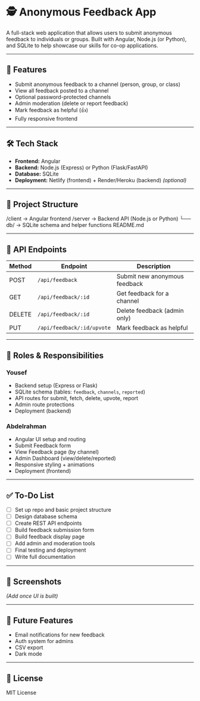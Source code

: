 # 🕵️ Anonymous Feedback App

A full-stack web application that allows users to submit anonymous feedback to individuals or groups. Built with Angular, Node.js (or Python), and SQLite to help showcase our skills for co-op applications.

---

## 🚀 Features

- Submit anonymous feedback to a channel (person, group, or class)
- View all feedback posted to a channel
- Optional password-protected channels
- Admin moderation (delete or report feedback)
- Mark feedback as helpful (👍)
- Fully responsive frontend

---

## 🛠️ Tech Stack

- **Frontend:** Angular
- **Backend:** Node.js (Express) or Python (Flask/FastAPI)
- **Database:** SQLite
- **Deployment:** Netlify (frontend) + Render/Heroku (backend) *(optional)*

---

## 📁 Project Structure

/client → Angular frontend
/server → Backend API (Node.js or Python)
└── db/ → SQLite schema and helper functions
README.md


---

## 🧪 API Endpoints

| Method | Endpoint               | Description                       |
|--------|------------------------|-----------------------------------|
| POST   | `/api/feedback`        | Submit new anonymous feedback     |
| GET    | `/api/feedback/:id`    | Get feedback for a channel        |
| DELETE | `/api/feedback/:id`    | Delete feedback (admin only)      |
| PUT    | `/api/feedback/:id/upvote` | Mark feedback as helpful     |

---

## 👥 Roles & Responsibilities

### **Yousef**
- Backend setup (Express or Flask)
- SQLite schema (tables: `feedback`, `channels`, `reported`)
- API routes for submit, fetch, delete, upvote, report
- Admin route protections
- Deployment (backend)

### **Abdelrahman**
- Angular UI setup and routing
- Submit Feedback form
- View Feedback page (by channel)
- Admin Dashboard (view/delete/reported)
- Responsive styling + animations
- Deployment (frontend)

---

## ✅ To-Do List

- [ ] Set up repo and basic project structure
- [ ] Design database schema
- [ ] Create REST API endpoints
- [ ] Build feedback submission form
- [ ] Build feedback display page
- [ ] Add admin and moderation tools
- [ ] Final testing and deployment
- [ ] Write full documentation

---

## 📸 Screenshots

*(Add once UI is built)*

---

## 🧠 Future Features

- Email notifications for new feedback
- Auth system for admins
- CSV export
- Dark mode

---

## 📄 License

MIT License
